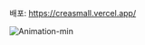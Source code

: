 배포: https://creasmall.vercel.app/

![Animation-min](https://github.com/after7203/creasmall/assets/48503261/1d1c816f-071c-43d4-88bd-2f815af96298)
